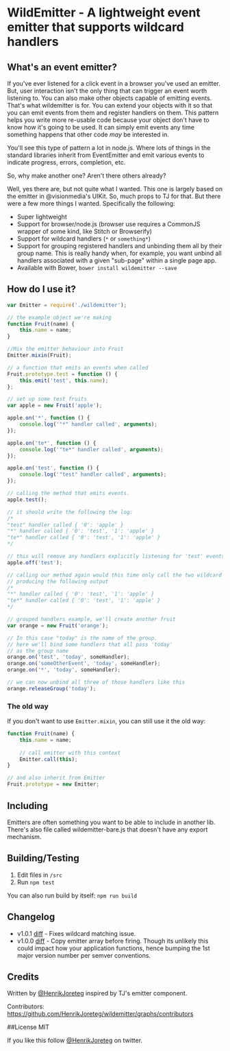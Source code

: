 # WildEmitter - A lightweight event emitter that supports wildcard handlers

## What's an event emitter?
If you've ever listened for a click event in a browser you've used an emitter. But, user interaction isn't the only thing that can trigger an event worth listening to. You can also make other objects capable of emitting events. That's what wildemitter is for. You can extend your objects with it so that you can emit events from them and register handlers on them. This pattern helps you write more re-usable code because your object don't have to know how it's going to be used. It can simply emit events any time something happens that other code *may* be interested in.

You'll see this type of pattern a lot in node.js. Where lots of things in the standard libraries inherit from EventEmitter and emit various events to indicate progress, errors, completion, etc.

So, why make another one? Aren't there others already?

Well, yes there are, but not quite what I wanted. This one is largely based on the emitter in @visionmedia's UIKit. So, much props to TJ for that. But there were a few more things I wanted. Specifically the following:
- Super lightweight
- Support for browser/node.js (browser use requires a CommonJS wrapper of some kind, like Stitch or Browserify)
- Support for wildcard handlers (`*` or `something*`)
- Support for grouping registered handlers and unbinding them all by their group name. This is really handy when, for example, you want unbind all handlers associated with a given "sub-page" within a single page app.
- Available with Bower, `bower install wildemitter --save`

## How do I use it? ##

```js
var Emitter = require('./wildemitter');

// the example object we're making
function Fruit(name) {
    this.name = name;
}

//Mix the emitter behaviour into Fruit
Emitter.mixin(Fruit);

// a function that emits an events when called
Fruit.prototype.test = function () {
    this.emit('test', this.name);
};

// set up some test fruits
var apple = new Fruit('apple');

apple.on('*', function () {
    console.log('"*" handler called', arguments);
});

apple.on('te*', function () {
    console.log('"te*" handler called', arguments);
});

apple.on('test', function () {
    console.log('"test" handler called', arguments);
});

// calling the method that emits events.
apple.test();

// it should write the following the log:
/*
"test" handler called { '0': 'apple' }
"*" handler called { '0': 'test', '1': 'apple' }
"te*" handler called { '0': 'test', '1': 'apple' }
*/

// this will remove any handlers explicitly listening for 'test' events.
apple.off('test');

// calling our method again would this time only call the two wildcard handlers
// producing the following output
/*
"*" handler called { '0': 'test', '1': 'apple' }
"te*" handler called { '0': 'test', '1': 'apple' }
*/

// grouped handlers example, we'll create another fruit
var orange = new Fruit('orange');

// In this case "today" is the name of the group.
// here we'll bind some handlers that all pass 'today'
// as the group name
orange.on('test', 'today', someHandler);
orange.on('someOtherEvent', 'today', someHandler);
orange.on('*', 'today', someHandler);

// we can now unbind all three of those handlers like this
orange.releaseGroup('today');
```

### The old way

If you don't want to use `Emitter.mixin`, you can still use it the old way:

```js
function Fruit(name) {
    this.name = name;
    
    // call emitter with this context
    Emitter.call(this);
}

// and also inherit from Emitter
Fruit.prototype = new Emitter;
```

## Including

Emitters are often something you want to be able to include in another lib. There's also file called wildemitter-bare.js that doesn't have any export mechanism.

## Building/Testing

1. Edit files in `/src`
2. Run `npm test`

You can also run build by itself: `npm run build`

## Changelog

- v1.0.1 [diff](https://github.com/henrikjoreteg/wildemitter/compare/v1.0.0...v1.0.1) - Fixes wildcard matching issue.
- v1.0.0 [diff](https://github.com/henrikjoreteg/wildemitter/compare/v0.0.5...v1.0.0) - Copy emitter array before firing. Though its unlikely this could impact how your application functions, hence bumping the 1st major version number per semver conventions.

## Credits

Written by [@HenrikJoreteg](http://twitter.com/henrikjoreteg) inspired by TJ's emitter component.

Contributors: https://github.com/HenrikJoreteg/wildemitter/graphs/contributors

##License
MIT

If you like this follow [@HenrikJoreteg](http://twitter.com/henrikjoreteg) on twitter.
